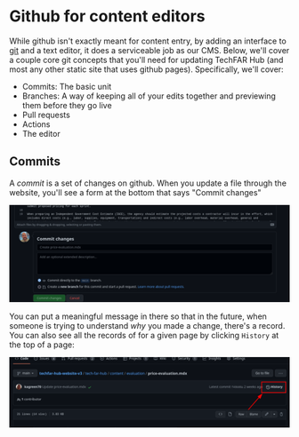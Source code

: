 # Github for content editors

While github isn't exactly meant for content entry, by adding an interface to [git](https://git-scm.com/) and a text editor, it does a serviceable job as our CMS. Below, we'll cover a couple core git concepts that you'll need for updating TechFAR Hub (and most any other static site that uses github pages). Specifically, we'll cover:

-  Commits: The basic unit 
-  Branches: A way of keeping all of your edits together and previewing them before they go live
-  Pull requests
-  Actions
-  The editor

## Commits

A _commit_ is a set of changes on github. When you update a file through the website, you'll see a form at the bottom that says "Commit changes"

![A github commit dialogue](images/commit-prompt.png)

You can put a meaningful message in there so that in the future, when someone is trying to understand _why_ you made a change, there's a record. You can also see all the records of for a given page by clicking `History` at the top of a page:

![The history link on github](images/history-button.png)